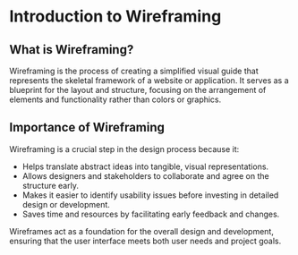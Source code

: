 # Introduction to Wireframing

## What is Wireframing?

Wireframing is the process of creating a simplified visual guide that represents the skeletal framework of a website or application. It serves as a blueprint for the layout and structure, focusing on the arrangement of elements and functionality rather than colors or graphics.

## Importance of Wireframing

Wireframing is a crucial step in the design process because it:

- Helps translate abstract ideas into tangible, visual representations.
- Allows designers and stakeholders to collaborate and agree on the structure early.
- Makes it easier to identify usability issues before investing in detailed design or development.
- Saves time and resources by facilitating early feedback and changes.

Wireframes act as a foundation for the overall design and development, ensuring that the user interface meets both user needs and project goals.
